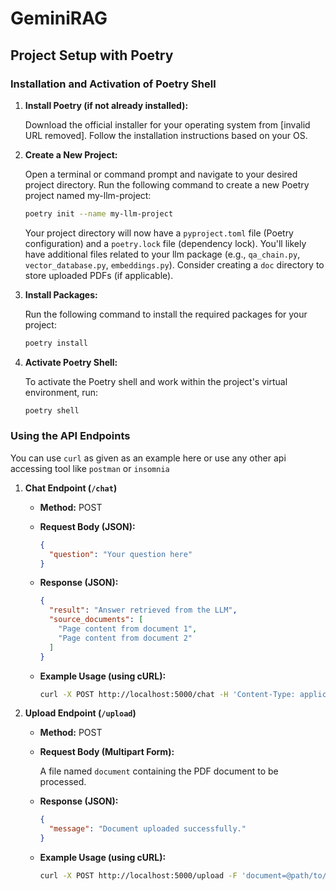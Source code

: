 # GeminiRAG

## Project Setup with Poetry

### Installation and Activation of Poetry Shell

1. **Install Poetry (if not already installed):**

   Download the official installer for your operating system from [invalid URL removed].
   Follow the installation instructions based on your OS.

2. **Create a New Project:**

   Open a terminal or command prompt and navigate to your desired project directory.
   Run the following command to create a new Poetry project named my-llm-project:

   ```bash
   poetry init --name my-llm-project
   ```

   Your project directory will now have a `pyproject.toml` file (Poetry configuration) and a `poetry.lock` file (dependency lock).
   You'll likely have additional files related to your llm package (e.g., `qa_chain.py`, `vector_database.py`, `embeddings.py`).
   Consider creating a `doc` directory to store uploaded PDFs (if applicable).

3. **Install Packages:**

   Run the following command to install the required packages for your project:

   ```bash
   poetry install
   ```

4. **Activate Poetry Shell:**

   To activate the Poetry shell and work within the project's virtual environment, run:

   ```bash
   poetry shell
   ```

### Using the API Endpoints

You can use `curl` as given as an example here or use any other api accessing tool like `postman` or `insomnia`

1. **Chat Endpoint (`/chat`)**

   - **Method:** POST
   - **Request Body (JSON):**

     ```json
     {
       "question": "Your question here"
     }
     ```

   - **Response (JSON):**

     ```json
     {
       "result": "Answer retrieved from the LLM",
       "source_documents": [
         "Page content from document 1",
         "Page content from document 2"
       ]
     }
     ```

   - **Example Usage (using cURL):**

     ```bash
     curl -X POST http://localhost:5000/chat -H 'Content-Type: application/json' -d '{"question": "What is the capital of France?"}'
     ```

2. **Upload Endpoint (`/upload`)**

   - **Method:** POST
   - **Request Body (Multipart Form):**

     A file named `document` containing the PDF document to be processed.

   - **Response (JSON):**

     ```json
     {
       "message": "Document uploaded successfully."
     }
     ```

   - **Example Usage (using cURL):**

     ```bash
     curl -X POST http://localhost:5000/upload -F 'document=@path/to/your/document.pdf'
     ```
